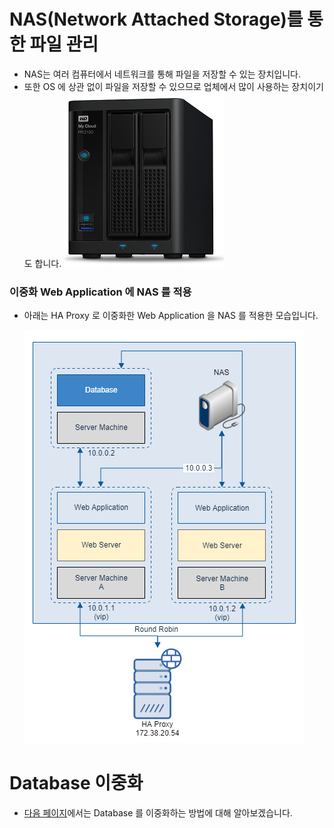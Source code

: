 # NAS(Network Attached Storage)를 통한 파일 관리

* NAS는 여러 컴퓨터에서 네트워크를 통해 파일을 저장할 수 있는 장치입니다.
* 또한 OS 에 상관 없이 파일을 저장할 수 있으므로 업체에서 많이 사용하는 장치이기도 합니다.
  ![NAS](img/11_nas.png)

### 이중화 Web Application 에 NAS 를 적용

* 아래는 HA Proxy 로 이중화한 Web Application 을 NAS 를 적용한 모습입니다.

  ![nas with haproxy](img/12_nas_with_haproxy.png)

# Database 이중화

* [다음 페이지](DB&#32;서버&#32;이중화&#32;구성.md)에서는 Database 를 이중화하는 방법에 대해 알아보겠습니다.